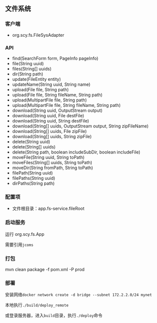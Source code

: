 ## 文件系统

### 客户端
* org.scy.fs.FileSysAdapter

### API
* find(SearchForm form, PageInfo pageInfo)
* file(String uuid)
* files(String[] uuids)
* dir(String path)
* update(FileEntity entity)
* updateName(String uuid, String name)
* upload(File file, String path)
* upload(File file, String fileName, String path)
* upload(MultipartFile file, String path)
* upload(MultipartFile file, String fileName, String path)
* download(String uuid, OutputStream output)
* download(String uuid, File destFile)
* download(String uuid, String destFile)
* download(String[] uuids, OutputStream output, String zipFileName)
* download(String[] uuids, File zipFile)
* download(String[] uuids, String zipFile)
* delete(String uuid)
* delete(String[] uuids)
* delete(String path, boolean includeSubDir, boolean includeFile)
* moveFile(String uuid, String toPath)
* moveFiles(String[] uuids, String toPath)
* moveDir(String fromPath, String toPath)
* filePath(String uuid)
* filePaths(String uuid)
* dirPaths(String path)

### 配置项
* 文件根目录：app.fs-service.fileRoot

### 启动服务
运行 org.scy.fs.App

需要引用`jcoms`

### 打包
mvn clean package -f pom.xml -P prod

### 部署
安装网络`docker network create -d bridge --subnet 172.2.2.0/24 mynet`

本地执行`./build/deploy_remote`

或登录服务器，进入`build`目录，执行`./deploy`命令
